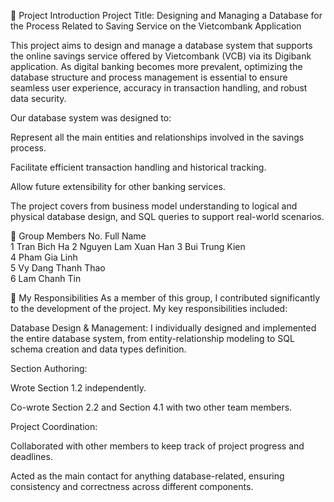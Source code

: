 📘 Project Introduction
Project Title: Designing and Managing a Database for the Process Related to Saving Service on the Vietcombank Application

This project aims to design and manage a database system that supports the online savings service offered by Vietcombank (VCB) via its Digibank application. As digital banking becomes more prevalent, optimizing the database structure and process management is essential to ensure seamless user experience, accuracy in transaction handling, and robust data security.

Our database system was designed to:

Represent all the main entities and relationships involved in the savings process.

Facilitate efficient transaction handling and historical tracking.

Allow future extensibility for other banking services.

The project covers from business model understanding to logical and physical database design, and SQL queries to support real-world scenarios.

👥 Group Members
No.	Full Name	
1	Tran Bich Ha
2	Nguyen Lam Xuan Han	
3	Bui Trung Kien	
4	Pham Gia Linh	
5	Vy Dang Thanh Thao	
6	Lam Chanh Tin	

💼 My Responsibilities
As a member of this group, I contributed significantly to the development of the project. My key responsibilities included:

Database Design & Management:
I individually designed and implemented the entire database system, from entity-relationship modeling to SQL schema creation and data types definition.

Section Authoring:

Wrote Section 1.2 independently.

Co-wrote Section 2.2 and Section 4.1 with two other team members.

Project Coordination:

Collaborated with other members to keep track of project progress and deadlines.

Acted as the main contact for anything database-related, ensuring consistency and correctness across different components.
